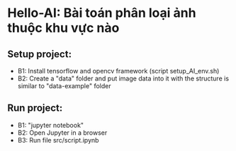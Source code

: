 # Hello-AI: Bài toán phân loại ảnh thuộc khu vực nào

## Setup project:
- B1: Install tensorflow and opencv framework (script setup_AI_env.sh)
- B2: Create a "data" folder and put image data into it with the structure is similar to "data-example" folder 

## Run project:
- B1: "jupyter notebook"
- B2: Open Jupyter in a browser
- B3: Run file src/script.ipynb
